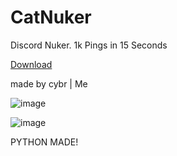 # CatNuker

Discord Nuker. 1k Pings in 15 Seconds

[Download](https://github.com/cybr000/catnuker/releases/download/tag/catnuker.py)

 made by cybr | Me
         

![image](https://github.com/user-attachments/assets/8747bbb9-572c-47f6-9f8a-c18ebdc29cfa)

![image](https://github.com/user-attachments/assets/dfd8a024-132e-4ba1-b8af-d267c1d56c86)


PYTHON MADE!
